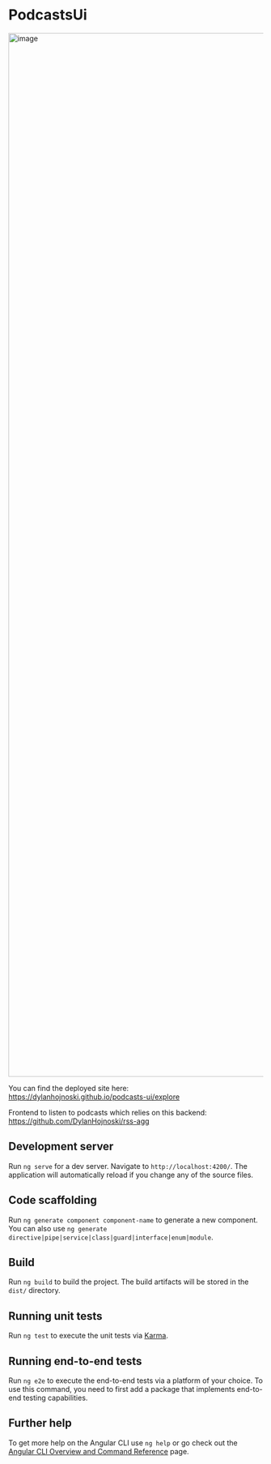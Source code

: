# PodcastsUi

<img width="3405" height="2060" alt="image" src="https://github.com/user-attachments/assets/a6ef1123-f941-4139-9c39-54cdb436abd1" />

You can find the deployed site here: https://dylanhojnoski.github.io/podcasts-ui/explore

Frontend to listen to podcasts which relies on this backend: https://github.com/DylanHojnoski/rss-agg

## Development server

Run `ng serve` for a dev server. Navigate to `http://localhost:4200/`. The application will automatically reload if you change any of the source files.

## Code scaffolding

Run `ng generate component component-name` to generate a new component. You can also use `ng generate directive|pipe|service|class|guard|interface|enum|module`.

## Build

Run `ng build` to build the project. The build artifacts will be stored in the `dist/` directory.

## Running unit tests

Run `ng test` to execute the unit tests via [Karma](https://karma-runner.github.io).

## Running end-to-end tests

Run `ng e2e` to execute the end-to-end tests via a platform of your choice. To use this command, you need to first add a package that implements end-to-end testing capabilities.

## Further help

To get more help on the Angular CLI use `ng help` or go check out the [Angular CLI Overview and Command Reference](https://angular.io/cli) page.
